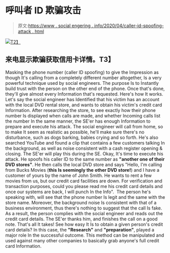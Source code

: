 # 呼叫者 ID 欺骗攻击

> 原文:[https://www . social engering . info/2020/04/caller-id-spoofing-attack . html](https://www.socialengineering.info/2020/04/caller-id-spoofing-attack.html)

[![](../Images/7dab9fbff93eb257efb9c5b6e8fef13a.png)T2】](https://1.bp.blogspot.com/-RKSpAEI-2jw/Xo3O0JO4vmI/AAAAAAAAjoo/QB5vzHaluaMDc_CK46crYe8CE8Owl3GkgCLcBGAsYHQ/s1600/Caller%2BID%2BSpoofing.%2Bwww.socialengineers.net.jpg)

## **来电显示欺骗获取信用卡详情。T3】**

Masking the phone number (caller ID spoofing) to give the Impression as though It's calling from a completely different number altogether, Is a very powerful technique used by social engineers. The purpose Is to Instantly build trust with the person on the other end of the phone. Once that's done, they'll give almost every Information that's requested. Here's how It works. 
  Let's say the social engineer has Identified that his victim has an account with the local DVD rental store, and wants to obtain his victim's credit card Information. After researching the store, to see exactly how their phone number Is displayed when calls are made, and whether Incoming calls list the number In the same manner, the SE'er has enough Information to prepare and execute his attack.
  The social engineer will call from home, so to make It seem as realistic as possible, he'll make sure there's no disturbance, such as dogs barking, babies crying and so forth. He's also searched YouTube and found a clip that contains a few customers talking In the background, as well as noise consistent with a cash register opening & closing. The SE'er will play this during the SE. Okay, It's time to execute his attack.
  He spoofs his caller ID to the same number as **"another one of their DVD stores"**. He then calls the local DVD store and says "Hello, I'm calling from Bucks Movies (**this Is seemingly the** **other DVD store!**) and I have a customer of yours by the name of John Smith. He wants to rent a few movies from us, but our credit card facilities are down. For verification and transaction purposes, could you please read me his credit card details and once our systems are back, I will punch In the Info". 
  The person he's speaking with, will see that the phone number Is legit and the same with the store name. Moreover, the background noise Is consistent with that of a business environment, thus there's nothing to suggest that the call Is fake. As a result, the person complies with the social engineer and reads out the credit card details. The SE'er thanks him, and finishes the call on a good note.
  That's all It takes! See how easy It Is to obtain a given person's credit card details? In this case, the **"Research"** and **"preparation"**, played a major role In the successful outcome. This method can be manipulated and used against many other companies to basically grab anyone's full credit card Information.